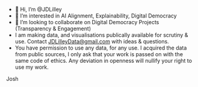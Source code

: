 - 👋 Hi, I’m @JDLilley
- 👀 I’m interested in AI Alignment, Explainability, Digital Democracy
- 💞️ I’m looking to collaborate on Digital Democracy Projects (Transparency & Engagement)
- I am making data, and visualisations publically available for scrutiny & use. Contact JDLilleyData@gmail.com with ideas & questions.
- You have permission to use any data, for any use. I acquired the data from public sources, I only ask that your work is passed on with the same code of ethics. Any deviation in openness will nullify your right to use my work. 

Josh
<!---
JDLilley/JDLilley is a ✨ special ✨ repository because its `README.md` (this file) appears on your GitHub profile.
You can click the Preview link to take a look at your changes.
--->
